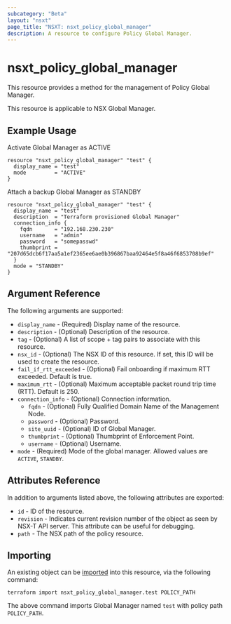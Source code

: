 ```yaml
---
subcategory: "Beta"
layout: "nsxt"
page_title: "NSXT: nsxt_policy_global_manager"
description: A resource to configure Policy Global Manager.
---
```


# nsxt_policy_global_manager

This resource provides a method for the management of Policy Global Manager.

This resource is applicable to NSX Global Manager.

## Example Usage

Activate Global Manager as ACTIVE
```hcl
resource "nsxt_policy_global_manager" "test" {
  display_name = "test"
  mode         = "ACTIVE"
}
```

Attach a backup Global Manager as STANDBY
```hcl
resource "nsxt_policy_global_manager" "test" {
  display_name = "test"
  description  = "Terraform provisioned Global Manager"
  connection_info {
    fqdn       = "192.168.230.230"
    username   = "admin"
    password   = "somepasswd"
    thumbprint = "207d65dcb6f17aa5a1ef2365ee6ae0b396867baa92464e5f8a46f6853708b9ef"
  }
  mode = "STANDBY"
}
```
## Argument Reference

The following arguments are supported:

* `display_name` - (Required) Display name of the resource.
* `description` - (Optional) Description of the resource.
* `tag` - (Optional) A list of scope + tag pairs to associate with this resource.
* `nsx_id` - (Optional) The NSX ID of this resource. If set, this ID will be used to create the resource.
* `fail_if_rtt_exceeded` - (Optional) Fail onboarding if maximum RTT exceeded. Default is true.
* `maximum_rtt` - (Optional) Maximum acceptable packet round trip time (RTT). Default is 250.
* `connection_info` - (Optional) Connection information.
    * `fqdn` - (Optional) Fully Qualified Domain Name of the Management Node.
    * `password` - (Optional) Password.
    * `site_uuid` - (Optional) ID of Global Manager.
    * `thumbprint` - (Optional) Thumbprint of Enforcement Point.
    * `username` - (Optional) Username.
* `mode` - (Required) Mode of the global manager. Allowed values are `ACTIVE`, `STANDBY`.

## Attributes Reference

In addition to arguments listed above, the following attributes are exported:

* `id` - ID of the resource.
* `revision` - Indicates current revision number of the object as seen by NSX-T API server. This attribute can be useful for debugging.
* `path` - The NSX path of the policy resource.

## Importing

An existing object can be [imported][docs-import] into this resource, via the following command:

[docs-import]: https://www.terraform.io/cli/import

```
terraform import nsxt_policy_global_manager.test POLICY_PATH
```
The above command imports Global Manager named `test` with policy path `POLICY_PATH`.
